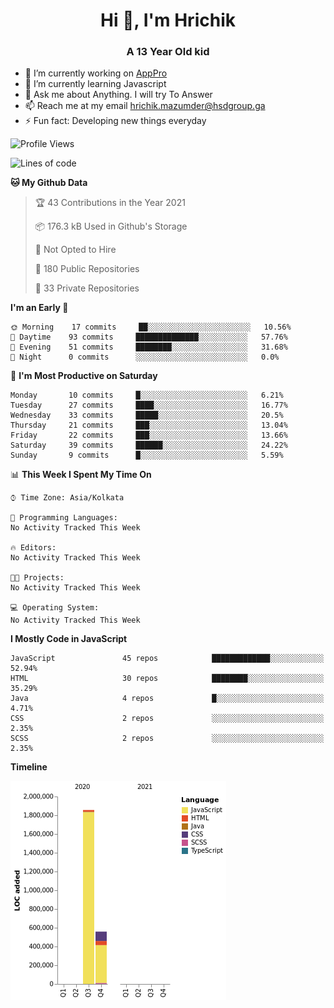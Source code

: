 <h1 align="center">Hi 👋, I'm Hrichik</h1>
<h3 align="center">A 13 Year Old kid</h3>


- 🔭 I’m currently working on [AppPro](https://apppro.in)
- 🌱 I’m currently learning Javascript
- 💬 Ask me about Anything. I will try To Answer
- 📫 Reach me at my email hrichik.mazumder@hsdgroup.ga
- ⚡ Fun fact: Developing new things everyday

<!--START_SECTION:waka-->
![Profile Views](http://img.shields.io/badge/Profile%20Views-1-blue)

![Lines of code](https://img.shields.io/badge/From%20Hello%20World%20I%27ve%20Written-2.4%20million%20lines%20of%20code-blue)

**🐱 My Github Data** 

> 🏆 43 Contributions in the Year 2021
 > 
> 📦 176.3 kB Used in Github's Storage 
 > 
> 🚫 Not Opted to Hire
 > 
> 📜 180 Public Repositories 
 > 
> 🔑 33 Private Repositories  
 > 
**I'm an Early 🐤** 

```text
🌞 Morning    17 commits     ██░░░░░░░░░░░░░░░░░░░░░░░   10.56% 
🌆 Daytime    93 commits     ██████████████░░░░░░░░░░░   57.76% 
🌃 Evening    51 commits     ████████░░░░░░░░░░░░░░░░░   31.68% 
🌙 Night      0 commits      ░░░░░░░░░░░░░░░░░░░░░░░░░   0.0%

```
📅 **I'm Most Productive on Saturday** 

```text
Monday       10 commits     █░░░░░░░░░░░░░░░░░░░░░░░░   6.21% 
Tuesday      27 commits     ████░░░░░░░░░░░░░░░░░░░░░   16.77% 
Wednesday    33 commits     █████░░░░░░░░░░░░░░░░░░░░   20.5% 
Thursday     21 commits     ███░░░░░░░░░░░░░░░░░░░░░░   13.04% 
Friday       22 commits     ███░░░░░░░░░░░░░░░░░░░░░░   13.66% 
Saturday     39 commits     ██████░░░░░░░░░░░░░░░░░░░   24.22% 
Sunday       9 commits      █░░░░░░░░░░░░░░░░░░░░░░░░   5.59%

```


📊 **This Week I Spent My Time On** 

```text
⌚︎ Time Zone: Asia/Kolkata

💬 Programming Languages: 
No Activity Tracked This Week

🔥 Editors: 
No Activity Tracked This Week

🐱‍💻 Projects: 
No Activity Tracked This Week

💻 Operating System: 
No Activity Tracked This Week

```

**I Mostly Code in JavaScript** 

```text
JavaScript               45 repos            █████████████░░░░░░░░░░░░   52.94% 
HTML                     30 repos            ████████░░░░░░░░░░░░░░░░░   35.29% 
Java                     4 repos             █░░░░░░░░░░░░░░░░░░░░░░░░   4.71% 
CSS                      2 repos             ░░░░░░░░░░░░░░░░░░░░░░░░░   2.35% 
SCSS                     2 repos             ░░░░░░░░░░░░░░░░░░░░░░░░░   2.35%

```


**Timeline**

![Chart not found](https://raw.githubusercontent.com/hrichiksite/hrichiksite/master/charts/bar_graph.png) 


<!--END_SECTION:waka-->
